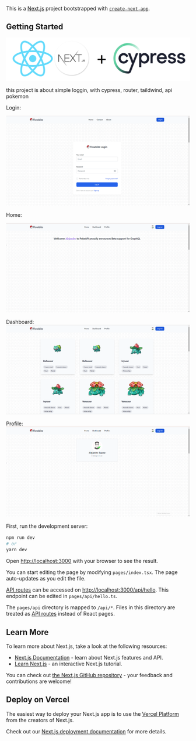 This is a [Next.js](https://nextjs.org/) project bootstrapped with [`create-next-app`](https://github.com/vercel/next.js/tree/canary/packages/create-next-app).

## Getting Started

![alt text](https://github.com/Gerarca/nextjs-cypress-login-api-pokemon/blob/main/Docs/react-next+cypress.png?raw=true)

this project is about simple loggin, with cypress, router, taildwind, api pokemon

Login:

![alt text](https://github.com/Gerarca/nextjs-cypress-login-api-pokemon/blob/main/Docs/login.png?raw=true)

Home:

![alt text](https://github.com/Gerarca/nextjs-cypress-login-api-pokemon/blob/main/Docs/home.png?raw=true)

Dashboard:
![alt text](https://github.com/Gerarca/nextjs-cypress-login-api-pokemon/blob/main/Docs/dashboard.png?raw=true)


Profile:
![alt text](https://github.com/Gerarca/nextjs-cypress-login-api-pokemon/blob/main/Docs/profile.png?raw=true)



First, run the development server:

```bash
npm run dev
# or
yarn dev
```

Open [http://localhost:3000](http://localhost:3000) with your browser to see the result.

You can start editing the page by modifying `pages/index.tsx`. The page auto-updates as you edit the file.

[API routes](https://nextjs.org/docs/api-routes/introduction) can be accessed on [http://localhost:3000/api/hello](http://localhost:3000/api/hello). This endpoint can be edited in `pages/api/hello.ts`.

The `pages/api` directory is mapped to `/api/*`. Files in this directory are treated as [API routes](https://nextjs.org/docs/api-routes/introduction) instead of React pages.

## Learn More

To learn more about Next.js, take a look at the following resources:

- [Next.js Documentation](https://nextjs.org/docs) - learn about Next.js features and API.
- [Learn Next.js](https://nextjs.org/learn) - an interactive Next.js tutorial.

You can check out [the Next.js GitHub repository](https://github.com/vercel/next.js/) - your feedback and contributions are welcome!

## Deploy on Vercel

The easiest way to deploy your Next.js app is to use the [Vercel Platform](https://vercel.com/new?utm_medium=default-template&filter=next.js&utm_source=create-next-app&utm_campaign=create-next-app-readme) from the creators of Next.js.

Check out our [Next.js deployment documentation](https://nextjs.org/docs/deployment) for more details.
